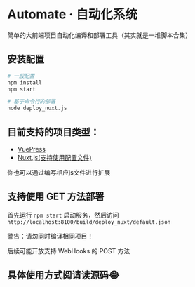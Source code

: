 # Automate · 自动化系统

简单的大前端项目自动化编译和部署工具（其实就是一堆脚本合集）

## 安装配置

```sh
# 一般配置
npm install
npm start

# 基于命令行的部署
node deploy_nuxt.js
```

## 目前支持的项目类型：

- [VuePress](./deploy_note.js)
- [Nuxt.js(支持使用配置文件)](./deploy_nuxt.js)

你也可以通过编写相应js文件进行扩展

## 支持使用 GET 方法部署

首先运行 `npm start` 启动服务，然后访问`http://localhost:8100/build/deploy_nuxt/default.json`

警告：请勿同时编译相同项目！

后续可能开放支持 WebHooks 的 POST 方法 

## 具体使用方式阅请读源码😂